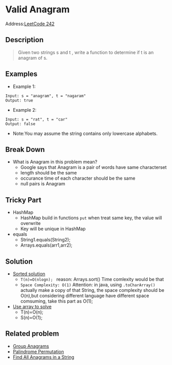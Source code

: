 # Valid Anagram
Address:[LeetCode 242](https://leetcode.com/problems/valid-anagram/)
## Description
> Given two strings s and t , write a function to determine if t is an anagram of s.
## Examples
* Example 1:
```
Input: s = "anagram", t = "nagaram"
Output: true
```
* Example 2:
```
Input: s = "rat", t = "car"
Output: false
```
* Note:You may assume the string contains only lowercase alphabets.
## Break Down
* What is Anagram in this problem mean?
  - Google says that Anagram is a pair of words have same characterset
  - length should be the same
  - occurance time of each character should be the same
  - null pairs is Anagram

## Tricky Part
* HashMap
  - HashMap build in functions `put` when treat same key, the value will overwrite
  - Key will be unique in HashMap
* equals
  - String1.equals(String2);
  - Arrays.equals(arr1,arr2);

## Solution
* [Sorted solution](https://github.com/VanessaTang95/Algorithm/blob/master/LeetCode/TOP_Interview_Solution/Valid_Anagram1.java)
  - `T(n)=O(nlogn); ` reason: Arrays.sort() Time comlexity would be that
  - `Space Complexity: O(1)` Attention: in java, using `.toCharArray()` actually make a copy of that String, the space complexity should be O(n),but considering different language have different space comsuming, take this part as O(1);
* [Use array to solve](https://github.com/VanessaTang95/Algorithm/blob/master/LeetCode/TOP_Interview_Solution/Valid_Anagram2.java)
  - T(n)=O(n);
  - S(n)=O(1);

## Related problem
* [Group Anagrams]()
* [Palindrome Permutation]()
* [Find All Anagrams in a String]()

